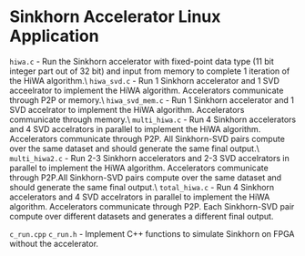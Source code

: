 Sinkhorn Accelerator Linux Application
======================================

`hiwa.c` - Run the Sinkhorn accelerator with fixed-point data type (11 bit integer part out of 32 bit) and input from memory to complete 1 iteration of the HiWA algorithm.\\
`hiwa_svd.c` - Run 1 Sinkhorn accelerator and 1 SVD acceelrator to implement the HiWA algorithm. Accelerators communicate through P2P or memory.\\
`hiwa_svd_mem.c` - Run 1 Sinkhorn accelerator and 1 SVD accelrator to implement the HiWA algorithm. Accelerators communicate through memory.\\
`multi_hiwa.c` - Run 4 Sinkhorn accelerators and 4 SVD accelrators in parallel to implement the HiWA algorithm. Accelerators communicate through P2P. All Sinkhorn-SVD pairs compute over the same dataset and should generate the same final output.\\
`multi_hiwa2.c` - Run 2-3 Sinkhorn accelerators and 2-3 SVD accelrators in parallel to implement the HiWA algorithm. Accelerators communicate through P2P.All Sinkhorn-SVD pairs compute over the same dataset and should generate the same final output.\\
`total_hiwa.c` - Run 4 Sinkhorn accelerators and 4 SVD accelrators in parallel to implement the HiWA algorithm. Accelerators communicate through P2P. Each Sinkhorn-SVD pair compute over different datasets and generates a different final output.

`c_run.cpp` `c_run.h` - Implement C++ functions to simulate Sinkhorn on FPGA without the accelerator.
